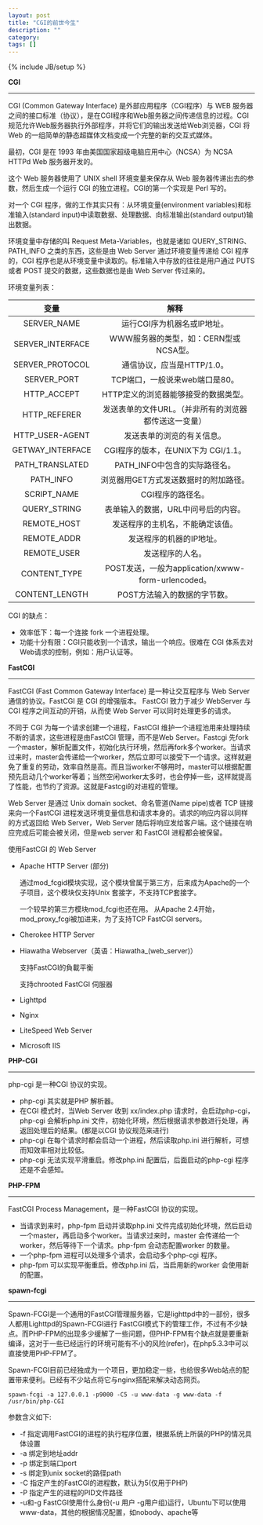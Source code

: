 ```yaml
---
layout: post
title: "CGI的前世今生"
description: ""
category: 
tags: []
---
```

{% include JB/setup %}

**CGI**

---

CGI (Common Gateway Interface) 是外部应用程序（CGI程序）与 WEB 服务器之间的接口标准（协议），是在CGI程序和Web服务器之间传递信息的过程。CGI规范允许Web服务器执行外部程序，并将它们的输出发送给Web浏览器，CGI 将 Web 的一组简单的静态超媒体文档变成一个完整的新的交互式媒体。

最初，CGI 是在 1993 年由美国国家超级电脑应用中心（NCSA）为 NCSA HTTPd Web 服务器开发的。

这个 Web 服务器使用了 UNIX shell 环境变量来保存从 Web 服务器传递出去的参数，然后生成一个运行 CGI 的独立进程。CGI的第一个实现是 Perl 写的。

对一个 CGI 程序，做的工作其实只有：从环境变量(environment variables)和标准输入(standard input)中读取数据、处理数据、向标准输出(standard output)输出数据。

环境变量中存储的叫 Request Meta-Variables，也就是诸如 QUERY_STRING、PATH_INFO 之类的东西，这些是由 Web Server 通过环境变量传递给 CGI 程序的，CGI 程序也是从环境变量中读取的。标准输入中存放的往往是用户通过 PUTS 或者 POST 提交的数据，这些数据也是由 Web Server 传过来的。

环境变量列表：

| 变量  | 解释 |
|:----:|:----:|
|SERVER_NAME|运行CGI序为机器名或IP地址。|
|SERVER_INTERFACE|WWW服务器的类型，如：CERN型或NCSA型。|
|SERVER_PROTOCOL|通信协议，应当是HTTP/1.0。|
|SERVER_PORT|TCP端口，一般说来web端口是80。|
|HTTP_ACCEPT|HTTP定义的浏览器能够接受的数据类型。|
|HTTP_REFERER|发送表单的文件URL。（并非所有的浏览器都传送这一变量）|
|HTTP_USER-AGENT|发送表单的浏览的有关信息。|
|GETWAY_INTERFACE|CGI程序的版本，在UNIX下为 CGI/1.1。|
|PATH_TRANSLATED|PATH_INFO中包含的实际路径名。|
|PATH_INFO|浏览器用GET方式发送数据时的附加路径。|
|SCRIPT_NAME|CGI程序的路径名。|
|QUERY_STRING|表单输入的数据，URL中问号后的内容。|
|REMOTE_HOST|发送程序的主机名，不能确定该值。|
|REMOTE_ADDR|发送程序的机器的IP地址。|
|REMOTE_USER|发送程序的人名。|
|CONTENT_TYPE|POST发送，一般为application/xwww-form-urlencoded。|
|CONTENT_LENGTH|POST方法输入的数据的字节数。|

CGI 的缺点：

- 效率低下：每一个连接 fork 一个进程处理。
- 功能十分有限：CGI只能收到一个请求，输出一个响应。很难在 CGI 体系去对Web请求的控制，例如：用户认证等。

**FastCGI**

----

FastCGI (Fast Common Gateway Interface) 是一种让交互程序与 Web Server 通信的协议。FastCGI 是 CGI 的增强版本。 FastCGI 致力于减少 WebServer 与 CGI 程序之间互动的开销，从而使 Web Server 可以同时处理更多的请求。

不同于 CGI 为每一个请求创建一个进程，FastCGI 维护一个进程池用来处理持续不断的请求，这些进程是由FastCGI 管理，而不是Web Server。Fastcgi 先fork一个master，解析配置文件，初始化执行环境，然后再fork多个worker。当请求过来时，master会传递给一个worker，然后立即可以接受下一个请求。这样就避免了重复的劳动，效率自然是高。而且当worker不够用时，master可以根据配置预先启动几个worker等着；当然空闲worker太多时，也会停掉一些，这样就提高了性能，也节约了资源。这就是Fastcgi的对进程的管理。

Web Server 是通过 Unix domain socket、命名管道(Name pipe)或者 TCP 链接来向一个FastCGI 进程发送环境变量信息和请求本身的。请求的响应内容以同样的方式返回给 Web Server，Web Server 随后将响应发给客户端。这个链接在响应完成后可能会被关闭，但是web server 和 FastCGI 进程都会被保留。

使用FastCGI 的 Web Server

- Apache HTTP Server (部分)
  
  通过mod_fcgid模块实现，这个模块曾属于第三方，后来成为Apache的一个子项目，这个模块仅支持Unix 套接字，不支持TCP套接字。
  
  一个较早的第三方模块mod_fcgi也还在用。
  从Apache 2.4开始，mod_proxy_fcgi被加进来，为了支持TCP FastCGI servers。
  
- Cherokee HTTP Server
- Hiawatha Webserver（英语：Hiawatha_(web_server)）

  支持FastCGI的負載平衡 
  
  支持chrooted FastCGI 伺服器

- Lighttpd
- Nginx
- LiteSpeed Web Server
- Microsoft IIS


**PHP-CGI**

---

php-cgi 是一种CGI 协议的实现。

- php-cgi 其实就是PHP 解析器。
- 在CGI 模式时，当Web Server 收到 xx/index.php 请求时，会启动php-cgi，php-cgi 会解析php.ini 文件，初始化环境，然后根据请求参数进行处理，再返回处理后的结果。(都是以CGI 协议规范来进行)
- php-cgi 在每个请求时都会启动一个进程，然后读取php.ini 进行解析，可想而知效率相对比较低。
- php-cgi 无法实现平滑重启。修改php.ini 配置后，后面启动的php-cgi 程序还是不会感知。


**PHP-FPM**

----
FastCGI Process Management，是一种FastCGI 协议的实现。

- 当请求到来时，php-fpm 启动并读取php.ini 文件完成初始化环境，然后启动一个master，再启动多个worker。当请求过来时，master 会传递给一个worker，然后等待下一个请求。php-fpm 会动态配置worker 的数量。
- 一个php-fpm 进程可以处理多个请求，会启动多个php-cgi 程序。
- php-fpm 可以实现平衡重启。修改php.ini 后，当启用新的worker 会使用新的配置。

**spawn-fcgi**

----

Spawn-FCGI是一个通用的FastCGI管理服务器，它是lighttpd中的一部份，很多人都用Lighttpd的Spawn-FCGI进行 FastCGI模式下的管理工作，不过有不少缺点。而PHP-FPM的出现多少缓解了一些问题，但PHP-FPM有个缺点就是要重新编译，这对于一些已经运行的环境可能有不小的风险(refer)，在php5.3.3中可以直接使用PHP-FPM了。

Spawn-FCGI目前已经独成为一个项目，更加稳定一些，也给很多Web站点的配置带来便利。已经有不少站点将它与nginx搭配来解决动态网页。

    spawn-fcgi -a 127.0.0.1 -p9000 -C5 -u www-data -g www-data -f /usr/bin/php-CGI

参数含义如下:

- -f 指定调用FastCGI的进程的执行程序位置，根据系统上所装的PHP的情况具体设置
- -a 绑定到地址addr
- -p 绑定到端口port
- -s 绑定到unix socket的路径path
- -C 指定产生的FastCGI的进程数，默认为5(仅用于PHP)
- -P 指定产生的进程的PID文件路径
- -u和-g FastCGI使用什么身份(-u 用户 -g用户组)运行，Ubuntu下可以使用www-data，其他的根据情况配置，如nobody、apache等

